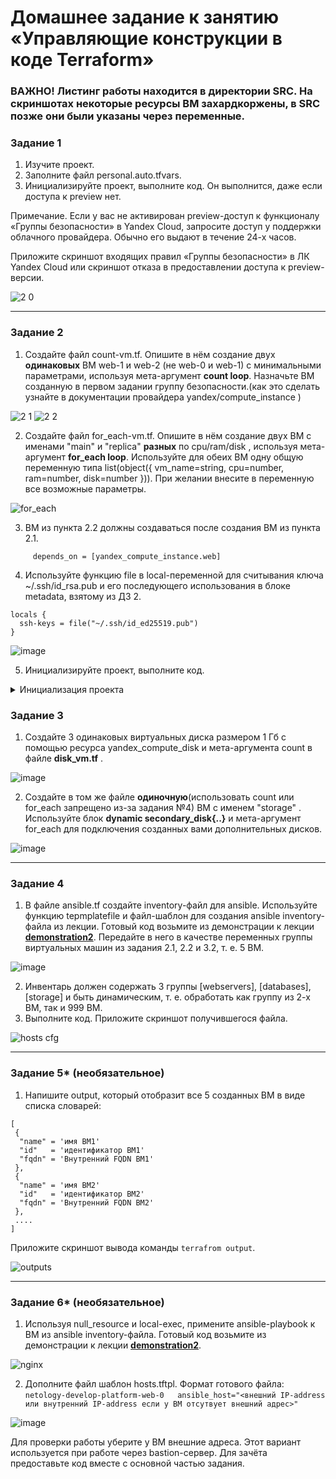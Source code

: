 # Домашнее задание к занятию «Управляющие конструкции в коде Terraform»

### ВАЖНО! Листинг работы находится в директории SRC. На скриншотах некоторые ресурсы ВМ захардкоржены, в SRC позже они были указаны через переменные. 

### Задание 1

1. Изучите проект.
2. Заполните файл personal.auto.tfvars.
3. Инициализируйте проект, выполните код. Он выполнится, даже если доступа к preview нет.

Примечание. Если у вас не активирован preview-доступ к функционалу «Группы безопасности» в Yandex Cloud, запросите доступ у поддержки облачного провайдера. Обычно его выдают в течение 24-х часов.

Приложите скриншот входящих правил «Группы безопасности» в ЛК Yandex Cloud или скриншот отказа в предоставлении доступа к preview-версии.


![2 0](https://github.com/PatKolzin/terraform-03/assets/75835363/e5df7ebb-59ac-4866-bbee-ac37cd7a4c4e)


------

### Задание 2

1. Создайте файл count-vm.tf. Опишите в нём создание двух **одинаковых** ВМ  web-1 и web-2 (не web-0 и web-1) с минимальными параметрами, используя мета-аргумент **count loop**. Назначьте ВМ созданную в первом задании группу безопасности.(как это сделать узнайте в документации провайдера yandex/compute_instance )

![2 1](https://github.com/PatKolzin/terraform-03/assets/75835363/96efd27b-0e07-418f-ae4a-62389ce72890)
![2 2](https://github.com/PatKolzin/terraform-03/assets/75835363/0f254fde-a28e-4b05-b1fe-cc9a26aeacf1)


2. Создайте файл for_each-vm.tf. Опишите в нём создание двух ВМ с именами "main" и "replica" **разных** по cpu/ram/disk , используя мета-аргумент **for_each loop**. Используйте для обеих ВМ одну общую переменную типа list(object({ vm_name=string, cpu=number, ram=number, disk=number  })). При желании внесите в переменную все возможные параметры.

![for_each](https://github.com/PatKolzin/terraform-03/assets/75835363/1aac15e3-ec7c-4bf2-90e4-2d9d959e963a)


3. ВМ из пункта 2.2 должны создаваться после создания ВМ из пункта 2.1.

``` 
     depends_on = [yandex_compute_instance.web]
```

4. Используйте функцию file в local-переменной для считывания ключа ~/.ssh/id_rsa.pub и его последующего использования в блоке metadata, взятому из ДЗ 2.

```
locals {
  ssh-keys = file("~/.ssh/id_ed25519.pub")
}
```
![image](https://github.com/PatKolzin/terraform-03/assets/75835363/96b09ac0-ad28-4c0f-bacb-6b32bf6961bf)


5. Инициализируйте проект, выполните код.

<details><summary>Инициализация проекта</summary>
     
```
pat@olZion:~/terra3$ terraform apply
data.yandex_compute_image.ubuntu-2004-lts: Reading...
data.yandex_compute_image.ubuntu: Reading...
data.yandex_compute_image.ubuntu-2004-lts: Read complete after 0s [id=fd853sqaosrb2anl1uve]
data.yandex_compute_image.ubuntu: Read complete after 0s [id=fd853sqaosrb2anl1uve]

Terraform used the selected providers to generate the following execution plan. Resource actions are indicated with the following symbols:
  + create

Terraform will perform the following actions:

  # yandex_compute_instance.for_each["main"] will be created
  + resource "yandex_compute_instance" "for_each" {
      + created_at                = (known after apply)
      + folder_id                 = (known after apply)
      + fqdn                      = (known after apply)
      + gpu_cluster_id            = (known after apply)
      + hostname                  = (known after apply)
      + id                        = (known after apply)
      + metadata                  = {
          + "serial-port-enable" = "1"
          + "ssh-keys"           = <<-EOT
                ubuntu:ssh-ed25519 AAAAC3NzaC1lZDI1NTE5AAAAILY2tQivwpBZkh8I6jYv6I5OiDDcWGUXhOLPq3xjx6jj pat@olZion
            EOT
        }
      + name                      = "main"
      + network_acceleration_type = "standard"
      + platform_id               = "standard-v1"
      + service_account_id        = (known after apply)
      + status                    = (known after apply)
      + zone                      = (known after apply)

      + boot_disk {
          + auto_delete = true
          + device_name = (known after apply)
          + disk_id     = (known after apply)
          + mode        = (known after apply)

          + initialize_params {
              + block_size  = (known after apply)
              + description = (known after apply)
              + image_id    = "fd853sqaosrb2anl1uve"
              + name        = (known after apply)
              + size        = 5
              + snapshot_id = (known after apply)
              + type        = "network-hdd"
            }
        }

      + network_interface {
          + index              = (known after apply)
          + ip_address         = (known after apply)
          + ipv4               = true
          + ipv6               = (known after apply)
          + ipv6_address       = (known after apply)
          + mac_address        = (known after apply)
          + nat                = true
          + nat_ip_address     = (known after apply)
          + nat_ip_version     = (known after apply)
          + security_group_ids = (known after apply)
          + subnet_id          = (known after apply)
        }

      + resources {
          + core_fraction = 100
          + cores         = 2
          + memory        = 2
        }

      + scheduling_policy {
          + preemptible = true
        }
    }

  # yandex_compute_instance.for_each["replica"] will be created
  + resource "yandex_compute_instance" "for_each" {
      + created_at                = (known after apply)
      + folder_id                 = (known after apply)
      + fqdn                      = (known after apply)
      + gpu_cluster_id            = (known after apply)
      + hostname                  = (known after apply)
      + id                        = (known after apply)
      + metadata                  = {
          + "serial-port-enable" = "1"
          + "ssh-keys"           = <<-EOT
                ubuntu:ssh-ed25519 AAAAC3NzaC1lZDI1NTE5AAAAILY2tQivwpBZkh8I6jYv6I5OiDDcWGUXhOLPq3xjx6jj pat@olZion
            EOT
        }
      + name                      = "replica"
      + network_acceleration_type = "standard"
      + platform_id               = "standard-v1"
      + service_account_id        = (known after apply)
      + status                    = (known after apply)
      + zone                      = (known after apply)

      + boot_disk {
          + auto_delete = true
          + device_name = (known after apply)
          + disk_id     = (known after apply)
          + mode        = (known after apply)

          + initialize_params {
              + block_size  = (known after apply)
              + description = (known after apply)
              + image_id    = "fd853sqaosrb2anl1uve"
              + name        = (known after apply)
              + size        = 10
              + snapshot_id = (known after apply)
              + type        = "network-hdd"
            }
        }

      + network_interface {
          + index              = (known after apply)
          + ip_address         = (known after apply)
          + ipv4               = true
          + ipv6               = (known after apply)
          + ipv6_address       = (known after apply)
          + mac_address        = (known after apply)
          + nat                = true
          + nat_ip_address     = (known after apply)
          + nat_ip_version     = (known after apply)
          + security_group_ids = (known after apply)
          + subnet_id          = (known after apply)
        }

      + resources {
          + core_fraction = 100
          + cores         = 2
          + memory        = 2
        }

      + scheduling_policy {
          + preemptible = true
        }
    }

  # yandex_compute_instance.web[0] will be created
  + resource "yandex_compute_instance" "web" {
      + allow_stopping_for_update = true
      + created_at                = (known after apply)
      + folder_id                 = (known after apply)
      + fqdn                      = (known after apply)
      + gpu_cluster_id            = (known after apply)
      + hostname                  = (known after apply)
      + id                        = (known after apply)
      + metadata                  = {
          + "ssh-keys" = "ubuntu:ssh-ed25519 AAAAC3NzaC1lZDI1NTE5AAAAILY2tQivwpBZkh8I6jYv6I5OiDDcWGUXhOLPq3xjx6jj pat@olZion"
        }
      + name                      = "web-1"
      + network_acceleration_type = "standard"
      + platform_id               = "standard-v1"
      + service_account_id        = (known after apply)
      + status                    = (known after apply)
      + zone                      = (known after apply)

      + boot_disk {
          + auto_delete = true
          + device_name = (known after apply)
          + disk_id     = (known after apply)
          + mode        = (known after apply)

          + initialize_params {
              + block_size  = (known after apply)
              + description = (known after apply)
              + image_id    = "fd853sqaosrb2anl1uve"
              + name        = (known after apply)
              + size        = 5
              + snapshot_id = (known after apply)
              + type        = "network-hdd"
            }
        }

      + network_interface {
          + index              = (known after apply)
          + ip_address         = (known after apply)
          + ipv4               = true
          + ipv6               = (known after apply)
          + ipv6_address       = (known after apply)
          + mac_address        = (known after apply)
          + nat                = true
          + nat_ip_address     = (known after apply)
          + nat_ip_version     = (known after apply)
          + security_group_ids = (known after apply)
          + subnet_id          = (known after apply)
        }

      + resources {
          + core_fraction = 20
          + cores         = 2
          + memory        = 1
        }

      + scheduling_policy {
          + preemptible = true
        }
    }

  # yandex_compute_instance.web[1] will be created
  + resource "yandex_compute_instance" "web" {
      + allow_stopping_for_update = true
      + created_at                = (known after apply)
      + folder_id                 = (known after apply)
      + fqdn                      = (known after apply)
      + gpu_cluster_id            = (known after apply)
      + hostname                  = (known after apply)
      + id                        = (known after apply)
      + metadata                  = {
          + "ssh-keys" = "ubuntu:ssh-ed25519 AAAAC3NzaC1lZDI1NTE5AAAAILY2tQivwpBZkh8I6jYv6I5OiDDcWGUXhOLPq3xjx6jj pat@olZion"
        }
      + name                      = "web-2"
      + network_acceleration_type = "standard"
      + platform_id               = "standard-v1"
      + service_account_id        = (known after apply)
      + status                    = (known after apply)
      + zone                      = (known after apply)

      + boot_disk {
          + auto_delete = true
          + device_name = (known after apply)
          + disk_id     = (known after apply)
          + mode        = (known after apply)

          + initialize_params {
              + block_size  = (known after apply)
              + description = (known after apply)
              + image_id    = "fd853sqaosrb2anl1uve"
              + name        = (known after apply)
              + size        = 5
              + snapshot_id = (known after apply)
              + type        = "network-hdd"
            }
        }

      + network_interface {
          + index              = (known after apply)
          + ip_address         = (known after apply)
          + ipv4               = true
          + ipv6               = (known after apply)
          + ipv6_address       = (known after apply)
          + mac_address        = (known after apply)
          + nat                = true
          + nat_ip_address     = (known after apply)
          + nat_ip_version     = (known after apply)
          + security_group_ids = (known after apply)
          + subnet_id          = (known after apply)
        }

      + resources {
          + core_fraction = 20
          + cores         = 2
          + memory        = 1
        }

      + scheduling_policy {
          + preemptible = true
        }
    }

  # yandex_vpc_network.develop will be created
  + resource "yandex_vpc_network" "develop" {
      + created_at                = (known after apply)
      + default_security_group_id = (known after apply)
      + folder_id                 = (known after apply)
      + id                        = (known after apply)
      + labels                    = (known after apply)
      + name                      = "develop"
      + subnet_ids                = (known after apply)
    }

  # yandex_vpc_security_group.example will be created
  + resource "yandex_vpc_security_group" "example" {
      + created_at = (known after apply)
      + folder_id  = "b1g8c3tca2l5jjklq867"
      + id         = (known after apply)
      + labels     = (known after apply)
      + name       = "example_dynamic"
      + network_id = (known after apply)
      + status     = (known after apply)

      + egress {
          + description    = "разрешить весь исходящий трафик"
          + from_port      = 0
          + id             = (known after apply)
          + labels         = (known after apply)
          + port           = -1
          + protocol       = "TCP"
          + to_port        = 65365
          + v4_cidr_blocks = [
              + "0.0.0.0/0",
            ]
          + v6_cidr_blocks = []
        }

      + ingress {
          + description    = "разрешить входящий  http"
          + from_port      = -1
          + id             = (known after apply)
          + labels         = (known after apply)
          + port           = 80
          + protocol       = "TCP"
          + to_port        = -1
          + v4_cidr_blocks = [
              + "0.0.0.0/0",
            ]
          + v6_cidr_blocks = []
        }
      + ingress {
          + description    = "разрешить входящий https"
          + from_port      = -1
          + id             = (known after apply)
          + labels         = (known after apply)
          + port           = 443
          + protocol       = "TCP"
          + to_port        = -1
          + v4_cidr_blocks = [
              + "0.0.0.0/0",
            ]
          + v6_cidr_blocks = []
        }
      + ingress {
          + description    = "разрешить входящий ssh"
          + from_port      = -1
          + id             = (known after apply)
          + labels         = (known after apply)
          + port           = 22
          + protocol       = "TCP"
          + to_port        = -1
          + v4_cidr_blocks = [
              + "0.0.0.0/0",
            ]
          + v6_cidr_blocks = []
        }
    }

  # yandex_vpc_subnet.develop will be created
  + resource "yandex_vpc_subnet" "develop" {
      + created_at     = (known after apply)
      + folder_id      = (known after apply)
      + id             = (known after apply)
      + labels         = (known after apply)
      + name           = "develop"
      + network_id     = (known after apply)
      + v4_cidr_blocks = [
          + "10.0.1.0/24",
        ]
      + v6_cidr_blocks = (known after apply)
      + zone           = "ru-central1-a"
    }

Plan: 7 to add, 0 to change, 0 to destroy.

Do you want to perform these actions?
  Terraform will perform the actions described above.
  Only 'yes' will be accepted to approve.

  Enter a value: yes

yandex_vpc_network.develop: Creating...
yandex_vpc_network.develop: Creation complete after 2s [id=enpqfa928sop8bbrmqf3]
yandex_vpc_subnet.develop: Creating...
yandex_vpc_security_group.example: Creating...
yandex_vpc_subnet.develop: Creation complete after 1s [id=e9b66mvguc64q4pdijf0]
yandex_vpc_security_group.example: Creation complete after 2s [id=enpl4d1f6bkriq3o9caf]
yandex_compute_instance.web[1]: Creating...
yandex_compute_instance.web[0]: Creating...
yandex_compute_instance.web[0]: Still creating... [10s elapsed]
yandex_compute_instance.web[1]: Still creating... [10s elapsed]
yandex_compute_instance.web[0]: Still creating... [20s elapsed]
yandex_compute_instance.web[1]: Still creating... [20s elapsed]
yandex_compute_instance.web[1]: Still creating... [30s elapsed]
yandex_compute_instance.web[0]: Still creating... [30s elapsed]
yandex_compute_instance.web[1]: Still creating... [40s elapsed]
yandex_compute_instance.web[0]: Still creating... [40s elapsed]
yandex_compute_instance.web[0]: Creation complete after 40s [id=fhmodbgl37q1d7s36ntp]
yandex_compute_instance.web[1]: Still creating... [50s elapsed]
yandex_compute_instance.web[1]: Creation complete after 51s [id=fhmh9ak7fbk0ro94tg03]
yandex_compute_instance.for_each["replica"]: Creating...
yandex_compute_instance.for_each["main"]: Creating...
yandex_compute_instance.for_each["replica"]: Still creating... [10s elapsed]
yandex_compute_instance.for_each["main"]: Still creating... [10s elapsed]
yandex_compute_instance.for_each["main"]: Still creating... [20s elapsed]
yandex_compute_instance.for_each["replica"]: Still creating... [20s elapsed]
yandex_compute_instance.for_each["main"]: Still creating... [30s elapsed]
yandex_compute_instance.for_each["replica"]: Still creating... [30s elapsed]
yandex_compute_instance.for_each["main"]: Creation complete after 35s [id=fhmd5thhd32kr5edpqd9]
yandex_compute_instance.for_each["replica"]: Creation complete after 36s [id=fhmg3v4nl1op5rn1o4co]

Apply complete! Resources: 7 added, 0 changed, 0 destroyed.
pat@olZion:~/terra3$
```

</details>


### Задание 3

1. Создайте 3 одинаковых виртуальных диска размером 1 Гб с помощью ресурса yandex_compute_disk и мета-аргумента count в файле **disk_vm.tf** .

![image](https://github.com/PatKolzin/terraform-03/assets/75835363/0d5cd5bd-8d6f-48f7-bd3b-fed9ec3ca765)

2. Создайте в том же файле **одиночную**(использовать count или for_each запрещено из-за задания №4) ВМ c именем "storage"  . Используйте блок **dynamic secondary_disk{..}** и мета-аргумент for_each для подключения созданных вами дополнительных дисков.

![image](https://github.com/PatKolzin/terraform-03/assets/75835363/59687f12-12e3-4283-806e-1841b98fe855)

------

### Задание 4

1. В файле ansible.tf создайте inventory-файл для ansible.
Используйте функцию tepmplatefile и файл-шаблон для создания ansible inventory-файла из лекции.
Готовый код возьмите из демонстрации к лекции [**demonstration2**](https://github.com/netology-code/ter-homeworks/tree/main/03/demonstration2).
Передайте в него в качестве переменных группы виртуальных машин из задания 2.1, 2.2 и 3.2, т. е. 5 ВМ.

![image](https://github.com/PatKolzin/terraform-03/assets/75835363/0c796f33-f0d9-4d88-b28e-8af94e129248)


2. Инвентарь должен содержать 3 группы [webservers], [databases], [storage] и быть динамическим, т. е. обработать как группу из 2-х ВМ, так и 999 ВМ.
3. Выполните код. Приложите скриншот получившегося файла.

![hosts cfg](https://github.com/PatKolzin/terraform-03/assets/75835363/dcb79d75-05c7-4202-ba3e-1dd0d64bb2e2)

------

### Задание 5* (необязательное)
1. Напишите output, который отобразит все 5 созданных ВМ в виде списка словарей:
``` 
[
 {
  "name" = 'имя ВМ1'
  "id"   = 'идентификатор ВМ1'
  "fqdn" = 'Внутренний FQDN ВМ1'
 },
 {
  "name" = 'имя ВМ2'
  "id"   = 'идентификатор ВМ2'
  "fqdn" = 'Внутренний FQDN ВМ2'
 },
 ....
]
```
Приложите скриншот вывода команды ```terrafrom output```.

![outputs](https://github.com/PatKolzin/terraform-03/assets/75835363/f3362209-8748-4d2c-8812-f8a6087f0ef9)

------

### Задание 6* (необязательное)

1. Используя null_resource и local-exec, примените ansible-playbook к ВМ из ansible inventory-файла.
Готовый код возьмите из демонстрации к лекции [**demonstration2**](https://github.com/netology-code/ter-homeworks/tree/main/demonstration2).

![nginx](https://github.com/PatKolzin/terraform-03/assets/75835363/4c1ca870-aac6-4faf-8f99-561e6709bd5d)


2. Дополните файл шаблон hosts.tftpl. 
Формат готового файла:
```netology-develop-platform-web-0   ansible_host="<внешний IP-address или внутренний IP-address если у ВМ отсутвует внешний адрес>"```

![image](https://github.com/PatKolzin/terraform-03/assets/75835363/5c910583-bbe2-4119-b679-3a43498c6522)


Для проверки работы уберите у ВМ внешние адреса. Этот вариант используется при работе через bastion-сервер.
Для зачёта предоставьте код вместе с основной частью задания.


